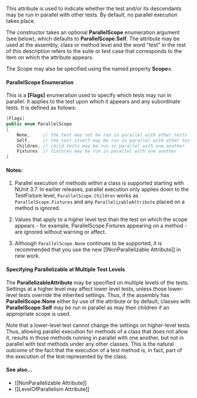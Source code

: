 This attribute is used to indicate whether the test and/or its descendants may be run in parallel with other tests. By default, no parallel execution takes place.

The constructor takes an optional <b>ParallelScope</b> enumeration argument (see below), which defaults to <b>ParallelScope.Self</b>. The attribute may be used at the assembly, class or method level and the word "test" in the rest of this description refers to the suite or test case that corresponds to the item on which the attribute appears.

<p>The Scope may also be specified using the named property <b>Scope=</b>.

#### ParallelScope Enumeration

This is a <b>[Flags]</b> enumeration used to specify which tests may run in parallel. It applies to the test upon which it appears and any subordinate tests. It is defined as follows:
```C#
[Flags]
public enum ParallelScope
{
    None,     // the test may not be run in parallel with other tests
    Self,     // the test itself may be run in parallel with other tests
    Children, // child tests may be run in parallel with one another
    Fixtures  // fixtures may be run in parallel with one another
}
```

#### Notes:

 1. Parallel execution of methods within a class is supported starting with NUnit 3.7. In earlier releases, parallel execution only applies down to the TestFixture level, `ParallelScope.Children` works as `ParallelScope.Fixtures` and any `ParallelizableAttribute` placed on a method is ignored.

 2. Values that apply to a higher level test than the test on which the scope appears - for example, ParallelScope.Fixtures appearing on a method - are ignored without warning or affect.

 3. Although `ParallelScope.None` continues to be supported, it is recommended that you use the new [[NonParallelizable Attribute]] in new work.

#### Specifying Parallelizable at Multiple Test Levels

The <b>ParallelizableAttribute</b> may be specified on multiple levels of the tests. Settings at a higher level may affect lower level tests, unless those lower-level tests override the inherited settings. Thus, if the assembly has <b>ParallelScope.None</b> either by use of the attribute or by default, classes with <b>ParallelScope.Self</b> may be run in parallel as may their children if an appropriate scope is used.

Note that a lower-level test cannot change the settings on higher-level tests. Thus, allowing parallel execution for methods of a class that does not allow it, results in those methods running in parallel with one another, but not in parallel with test methods under any other classes. This is the natural outcome of the fact that the execution of a test method is, in fact, part of the execution of the test represented by the class.

#### See also...
 * [[NonParallelizable Attribute]]
 * [[LevelOfParallelism Attribute]]

